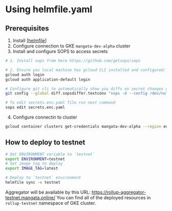 # Using helmfile.yaml

## Prerequisites

1. Install [[helmfile](https://github.com/helmfile/helmfile)]
2. Configure connection to GKE `mangata-dev-alpha` cluster
3. Install and configure SOPS to access secrets

```bash
# 1. Install sops from here https://github.com/getsops/sops

# 2. Ensure you local machine has gcloud CLI installed and configured:
gcloud auth login
gcloud auth application-default login

# Configure git cli to automatically show you diffs on secret changes when you have access to them
git config --global diff.sopsdiffer.textconv "sops -d --config /dev/null"

# To edit secrets.enc.yaml file run next command
sops edit secrets.enc.yaml
```

4. Configure connectin to cluster

```bash
gcloud container clusters get-credentials mangata-dev-alpha --region europe-west1
```

## How to deploy to testnet

```bash
# Set ENVIRONMENT variable to `testnet`
export ENVIRONMENT=testnet
# Set image tag to deploy
export IMAGE_TAG=latest

# Deploy to `testnet` environment
helmfile sync -e testnet
```

Aggregator will be available by this URL: <https://rollup-aggregator-testnet.mangata.online/>
You can find all of the deployed resources in `rollup-testnet` namespace of GKE cluster.

